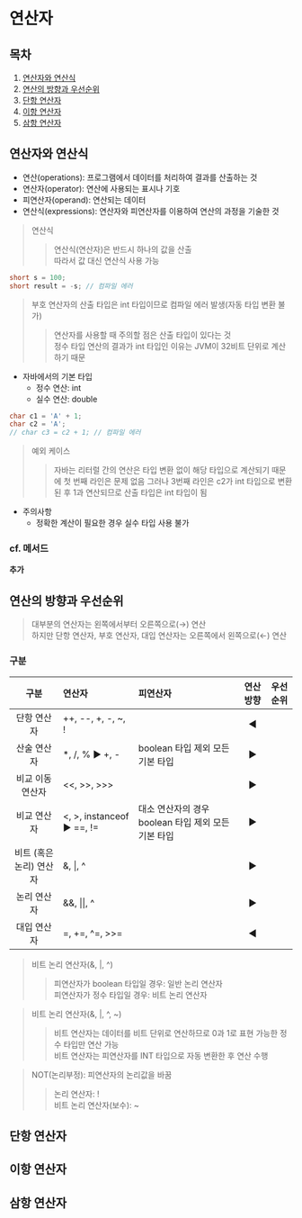 연산자
====

## 목차
1. [연산자와 연산식](#연산자와-연산식)
2. [연산의 방향과 우선순위](#연산의-방향과-우선순위)
3. [단항 연산자](#단항-연산자)
4. [이항 연산자](#이항-연산자)
5. [삼항 연산자](#삼항-연산자)

## 연산자와 연산식
+ 연산(operations): 프로그램에서 데이터를 처리하여 결과를 산출하는 것
+ 연산자(operator): 연산에 사용되는 표시나 기호
+ 피연산자(operand): 연산되는 데이터
+ 연산식(expressions): 연산자와 피연산자를 이용하여 연산의 과정을 기술한 것

> 연산식
>> 연산식(연산자)은 반드시 하나의 값을 산출  
>> 따라서 값 대신 연산식 사용 가능  

```java
short s = 100;
short result = -s; // 컴파일 에러
```

> 부호 연산자의 산출 타입은 int 타입이므로 컴파일 에러 발생(자동 타입 변환 불가)
>> 연산자를 사용할 때 주의할 점은 산출 타입이 있다는 것  
>> 정수 타입 연산의 결과가 int 타입인 이유는 JVM이 32비트 단위로 계산하기 때문  

+ 자바에서의 기본 타입
	+ 정수 연산: int  
	+ 실수 연산: double  

```java
char c1 = 'A' + 1;
char c2 = 'A';
// char c3 = c2 + 1; // 컴파일 에러
```

> 예외 케이스
>> 자바는 리터럴 간의 연산은 타입 변환 없이 해당 타입으로 계산되기 때문에 첫 번째 라인은 문제 없음
>> 그러나 3번째 라인은 c2가 int 타입으로 변환된 후 1과 연산되므로 산출 타입은 int 타입이 됨

+ 주의사항
	+ 정확한 계산이 필요한 경우 실수 타입 사용 불가

### cf. 메서드
**추가**

## 연산의 방향과 우선순위
> 대부분의 연산자는 왼쪽에서부터 오른쪽으로(→) 연산  
> 하지만 단항 연산자, 부호 연산자, 대입 연산자는 오른쪽에서 왼쪽으로(←) 연산  

### 구분
| 구분 | 연산자 | 피연산자 | 연산 방향 | 우선순위 |
| :--: | :-- | :-- | :-----: | :----: |
| 단항 연산자 | ++, --, +, -, ~, ! | | ◀ | |
| 산술 연산자 | \*, /, % ▶ +, - | boolean 타입 제외 모든 기본 타입 | ▶ | |
| 비교 이동 연산자 | <<, >>, >>> | | ▶ | |
| 비교 연산자 | <, >, instanceof ▶ ==, != | 대소 연산자의 경우 boolean 타입 제외 모든 기본 타입 | ▶ | |
| 비트 (혹은 논리) 연산자 | &, \|, ^ | | ▶ | |
| 논리 연산자 | &&, \|\|, ^ | | ▶ | |
| 대입 연산자 | =, +=, ^=, >>= | | ◀ | |  

> 비트 논리 연산자(&, |, ^)  
>> 피연산자가 boolean 타입일 경우: 일반 논리 연산자  
>> 피연산자가 정수 타입일 경우: 비트 논리 연산자  

> 비트 논리 연산자(&, |, ^, ~)
>> 비트 연산자는 데이터를 비트 단위로 연산하므로 0과 1로 표현 가능한 정수 타입만 연산 가능  
>> 비트 연산자는 피연산자를 INT 타입으로 자동 변환한 후 연산 수행  

> NOT(논리부정): 피연산자의 논리값을 바꿈  
>> 논리 연산자: !  
>> 비트 논리 연산자(보수): ~  

## 단항 연산자

## 이항 연산자

## 삼항 연산자
